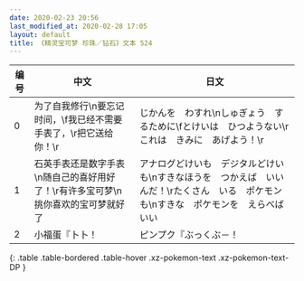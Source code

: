 ```yaml
---
date: 2020-02-23 20:56
last_modified_at: 2020-02-28 17:05
layout: default
title: 《精灵宝可梦 珍珠／钻石》文本 524
---
```

| 编号 | 中文 | 日文 |
| ---- | ---- | ---- |
| 0 | 为了自我修行\n要忘记时间，\f我已经不需要手表了，\r把它送给你！\r | じかんを　わすれ\nしゅぎょう　するために\fとけいは　ひつようない\rこれは　きみに　あげよう！\r |
| 1 | 石英手表还是数字手表\n随自己的喜好用好了！\r有许多宝可梦\n挑你喜欢的宝可梦就好了 | アナログどけいも　デジタルどけいも\nすきなほうを　つかえば　いいんだ！\rたくさん　いる　ポケモンも\nすきな　ポケモンを　えらべばいい |
| 2 | 小福蛋『卜卜！ | ピンプク『ぶっくぶ－！ |
{: .table .table-bordered .table-hover .xz-pokemon-text .xz-pokemon-text-DP }